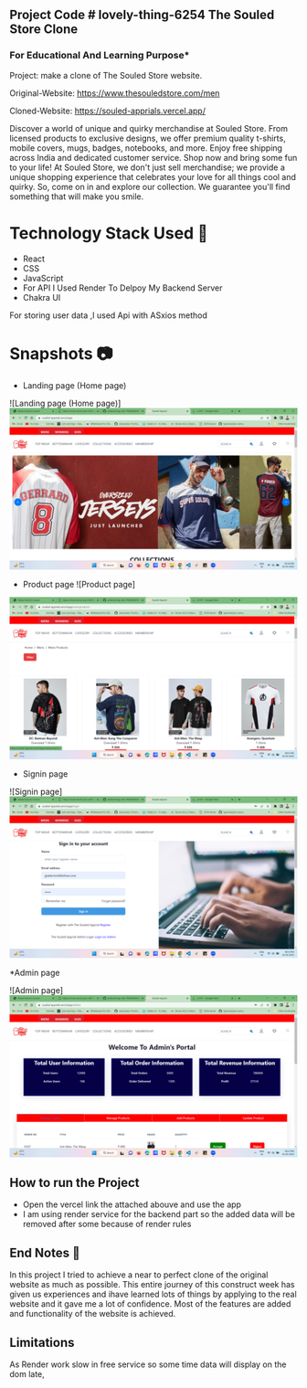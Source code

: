 Project Code # lovely-thing-6254 
The Souled Store Clone 
-----
### For Educational And Learning Purpose*



Project: make a clone of The Souled Store website.

Original-Website: https://www.thesouledstore.com/men


Cloned-Website: https://souled-apprials.vercel.app/


Discover a world of unique and quirky merchandise at Souled Store. From licensed products to exclusive designs, we offer premium quality t-shirts, mobile covers, mugs, badges, notebooks, and more. Enjoy free shipping across India and dedicated customer service. Shop now and bring some fun to your life!
At Souled Store, we don't just sell merchandise; we provide a unique shopping experience that celebrates your love for all things cool and quirky. So, come on in and explore our collection. We guarantee you'll find something that will make you smile.

# Technology Stack Used :star2:
* React
* CSS
* JavaScript
* For API I Used Render To Delpoy My Backend Server
* Chakra UI


For storing user data ,I used Api with ASxios method

# Snapshots :camera:
* Landing page (Home page) 

![Landing page (Home page)] 
<img src="./souled_apprial/src/images/home.png"/>

* Product page
![Product page]  

<img src="./souled_apprial/src/images/product.png"/>

* Signin page

![Signin page]  
<img src="./souled_apprial/src/images/singnin.png"/>


*Admin page

![Admin page] 
<img src="./souled_apprial/src/images/admin.png"/>

## How to run the Project

* Open the vercel link the attached abouve and use the app 
* I am using render service for the backend part so the added data will be removed after some because of render rules 

## End Notes :bookmark_tabs:
In this project I tried to achieve a near to perfect clone of the original website as much as possible. This entire journey of this construct week has given us experiences and  ihave learned lots of things by applying to the real website and it gave me a lot of confidence. Most of the features are added and functionality of the website is achieved.
## Limitations
As Render work slow in free service so some time data will display on the dom late, 
